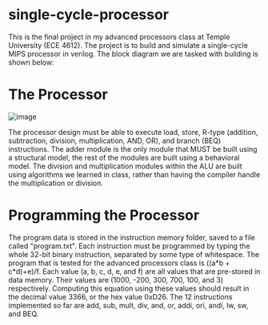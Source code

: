 # single-cycle-processor
This is the final project in my advanced processors class at Temple University (ECE 4612). The project is to build and simulate a single-cycle MIPS processor in verilog. The block diagram we are tasked with building is shown below:
# The Processor
![image](https://github.com/adammlove/single-cycle-processor/assets/61215471/02170cc4-ab64-4cc2-8c5b-ce9184f14a29)

The processor design must be able to execute load, store, R-type (addition, subtraction, division, multiplication, AND, OR), and branch (BEQ) instructions. The adder module is the only module that MUST be built using a structural model, the rest of the modules are built using a behavioral model. The division and multiplication modules within the ALU are built using algorithms we learned in class, rather than having the compiler handle the multiplication or division.
# Programming the Processor
The program data is stored in the instruction memory folder, saved to a file called "program.txt". Each instruction must be programmed by typing the whole 32-bit binary instruction, separated by some type of whitespace. The program that is tested for the advanced processors class is ((a\*b + c\*d)+e)/f. Each value (a, b, c, d, e, and f) are all values that are pre-stored in data memory. Their values are (1000, -200, 300, 700, 100, and 3) respectively. Computing this equation using these values should result in the decimal value 3366, or the hex value 0xD26. The 12 instructions implemented so far are add, sub, mult, div, and, or, addi, ori, andi, lw, sw, and BEQ.
